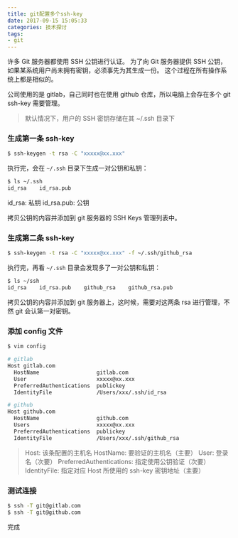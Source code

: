 ```yaml
---
title: git配置多个ssh-key
date: 2017-09-15 15:05:33
categories: 技术探讨
tags:
- git
---
```


许多 Git 服务器都使用 SSH 公钥进行认证。 为了向 Git 服务器提供 SSH 公钥，如果某系统用户尚未拥有密钥，必须事先为其生成一份。 这个过程在所有操作系统上都是相似的。

公司使用的是 gitlab，自己同时也在使用 github 仓库，所以电脑上会存在多个 git ssh-key 需要管理。

> 默认情况下，用户的 SSH 密钥存储在其 ~/.ssh 目录下

### 生成第一条 ssh-key

```bash
$ ssh-keygen -t rsa -C "xxxxx@xx.xxx"
```

执行完，会在 `~/.ssh` 目录下生成一对公钥和私钥：

```bash
$ ls ~/.ssh
id_rsa    id_rsa.pub
```
id_rsa: 私钥
id_rsa.pub: 公钥

拷贝公钥的内容并添加到 git 服务器的 SSH Keys 管理列表中。

### 生成第二条 ssh-key

```bash
$ ssh-keygen -t rsa -C "xxxxx@xx.xxx" -f ~/.ssh/github_rsa
```

执行完，再看 `~/.ssh` 目录会发现多了一对公钥和私钥：

```bash
$ ls ~/ssh
id_rsa    id_rsa.pub    github_rsa    github_rsa.pub
```

拷贝公钥的内容并添加到 git 服务器上，这时候，需要对这两条 rsa 进行管理，不然 git 会认第一对密钥。

### 添加 config 文件

```bash
$ vim config
```

```bash
# gitlab
Host gitlab.com
  HostName                  gitlab.com
  User                      xxxxx@xx.xxx
  PreferredAuthentications  publickey
  IdentityFile              /Users/xxx/.ssh/id_rsa

# github
Host github.com
  HostName                  github.com
  Users                     xxxxx@xx.xxx
  PreferredAuthentications  publickey
  IdentityFile              /Users/xxx/.ssh/github_rsa
```

> Host: 该条配置的主机名
> HostName: 要验证的主机名（主要）
> User: 登录名（次要）
> PreferredAuthentications: 指定使用公钥验证（次要）
> IdentityFile: 指定对应 Host 所使用的 ssh-key 密钥地址（主要）

### 测试连接

```bash
$ ssh -T git@gitlab.com
$ ssh -T git@github.com
```

完成
